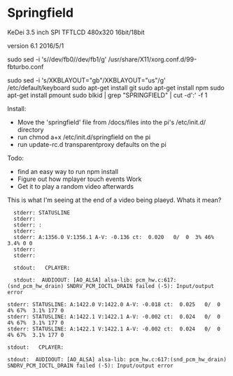 # Springfield

KeDei 3.5 inch SPI TFTLCD
480x320 16bit/18bit

version 6.1 2016/5/1

sudo sed -i 's/\/dev\/fb0/\/dev\/fb1/g' /usr/share/X11/xorg.conf.d/99-fbturbo.conf

sudo sed -i 's/XKBLAYOUT="gb"/XKBLAYOUT="us"/g' /etc/default/keyboard
sudo apt-get install git
sudo apt-get install npm
sudo apt-get install pmount
sudo blkid | grep "SPRINGFIELD" | cut -d':' -f 1

Install:
  - Move the 'springfield' file from /docs/files into the pi's /etc/init.d/ directory
  - run chmod a+x /etc/init.d/springfield on the pi
  - run update-rc.d transparentproxy defaults on the pi

Todo:
  - find an easy way to run npm install
  - Figure out how mplayer touch events Work
  - Get it to play a random video afterwards

This is what I'm seeing at the end of a video being plaeyd. Whats it mean?
```
  stderr: STATUSLINE
  stderr:
  stderr: :
  stderr:
  stderr: A:1356.0 V:1356.1 A-V: -0.136 ct:  0.020   0/  0  3% 46%  3.4% 0 0
  stderr:
  stderr:

  stdout:   CPLAYER:

  stdout:  AUDIOOUT: [AO_ALSA] alsa-lib: pcm_hw.c:617:(snd_pcm_hw_drain) SNDRV_PCM_IOCTL_DRAIN failed (-5): Input/output error
  ```


```
stderr: STATUSLINE: A:1422.0 V:1422.0 A-V: -0.018 ct:  0.025   0/  0  4% 67%  3.1% 177 0
stderr: STATUSLINE: A:1422.1 V:1422.1 A-V: -0.002 ct:  0.024   0/  0  4% 67%  3.1% 177 0
stderr: STATUSLINE: A:1422.1 V:1422.1 A-V: -0.002 ct:  0.024   0/  0  4% 67%  3.1% 177 0

stdout:   CPLAYER:

stdout:  AUDIOOUT: [AO_ALSA] alsa-lib: pcm_hw.c:617:(snd_pcm_hw_drain) SNDRV_PCM_IOCTL_DRAIN failed (-5): Input/output error
```

